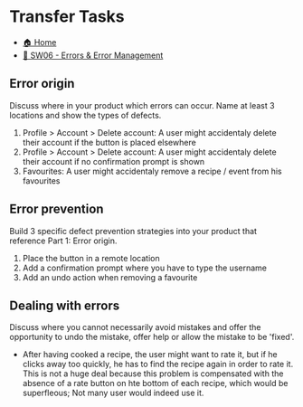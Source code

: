 # Transfer Tasks

- [🏠 Home](../index.md)
- [💪 SW06 - Errors & Error Management](../SW06%20-%20Errors%20&%20Errors-Mgmt.md)

## Error origin
Discuss where in your product which errors can occur. Name at least 3 locations and show the types of defects.

1. Profile > Account > Delete account: A user might accidentaly delete their account if the button is placed elsewhere
2. Profile > Account > Delete account: A user might accidentaly delete their account if no confirmation prompt is shown
3. Favourites: A user might accidentaly remove a recipe / event from his favourites

## Error prevention
Build 3 specific defect prevention strategies into your product that reference Part 1: Error origin.

1. Place the button in a remote location
2. Add a confirmation prompt where you have to type the username
3. Add an undo action when removing a favourite

## Dealing with errors
Discuss where you cannot necessarily avoid mistakes and offer the opportunity to undo the mistake, offer help or allow the mistake to be 'fixed'.

- After having cooked a recipe, the user might want to rate it, but if he clicks away too quickly, he has to find the recipe again in order to rate it. This is not a huge deal because this problem is compensated with the absence of a rate button on hte bottom of each recipe, which would be superfleous; Not many user would indeed use it.